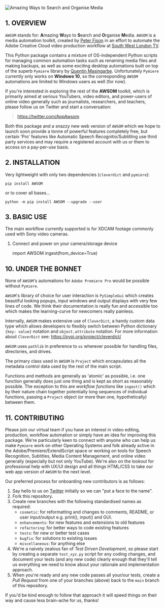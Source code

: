 ![Amazing Ways to Search and Organise Media](https://raw.githubusercontent.com/PFython/AWSOM-PyPi/main/logo.png)

## 1. OVERVIEW

`AWSOM` stands for: **A**mazing **W**ays to **S**earch and **O**rganise
**M**edia.  `AWSOM` is a media automation toolkit, created by [Peter Fison](https://github.com/PFython) in an effort to automate the Adobe Creative Cloud
video production workflow at [South West London TV]("https://www.southwestlondon.tv").

This Python package contains a mixture of OS-independent Python scripts for managing
common automation tasks such as renaming media files and making backups, as well
as some exciting desktop automations built on top of the superb `Pymiere` library by
[Quentin Masingarbe](https://github.com/qmasingarbe/pymiere).  Unfortunately
`Pymiere` currently only works on **Windows 10**, so the corresponding `AWSOM` automations are limited
to Windows users as well (for now).

If you're interested in exploring the rest of the **AWSOM** toolkit, which is
primarily aimed at serious YouTubers, video editors, and power-users of online
video generally such as journalists, researchers, and teachers, please follow us
on Twitter and start a conversation:

> https://twitter.com/AppAwsom

Both this package and a snazzy new web version of `AWSOM` which we hope to launch soon provide a
tonne of powerful features completely free, but certain 'Pro' features like
Automatic Speech Recognitio/Subtitling use third party services and may require
a registered account with us or them to access on a pay-per-use basis.


## 2. INSTALLATION

Very lightweight with only two dependencies (`cleverdict` and `pymiere`):

    pip install AWSOM

or to cover all bases...

    python -m pip install AWSOM --upgrade --user

## 3. BASIC USE

The main workflow currently supported is for XDCAM footage commonly used with Sony video cameras.

1. Connect and power on your camera/storage device

    import AWSOM
    ingest(from_device=True)



## 10. UNDER THE BONNET

None of `AWSOM`'s automations for `Adobe Premiere Pro` would be possible without `Pymiere`.

`AWSOM`'s library of choice for user interaction is `PySimpleGui` which creates beautiful looking popups, input windows and output displays with very few lines of code.  We think their documentation is really fun and accessible too which makes the learning-curve for newcomers really painless.


Internally, `AWSOM` makes extensive use of `CleverDict`, a handy custom data type which allows
developers to flexibly switch between Python dictionary `{key: value}` notation
and `object.attribute` notation.  For more information about `CleverDict` see:
https://pypi.org/project/cleverdict/

`AWSOM` uses `pathlib` in preference to `os` wherever possible for handling files, directories, and drives.

The primary class used in `AWSOM` is `Project` which encapsulates all the metadata control data used by the rest of the main script.

Functions and methods are generally as 'atomic' as possible, i.e. one function generally does just one thing and is kept as short as reasonably possible.  The exception to this are *workflow functions* like `ingest()` which by their nature chain together potentially long sequences of individual functions, passing a `Project` object (or more than one, hypothetically) between them.



## 11. CONTRIBUTING

Please join our virtual team if you have an interest in video editing, production, workflow automation or simply have an idea for improving this package.  We're particularly keen to connect with anyone who can help us make `Pymiere` work on other Operating Systems and folk already active in the Adobe/Premiere/ExtendScript space or working on tools for Speech Recognition, Subtitles, Media Content Management, and online video generally (especially but not only YouTube).  We're also on the lookout for professional help with UX/UI design and all things HTML/CSS to take our web app version of `AWSOM` to the next level.

Our preferred process for onboarding new contributors is as follows:

1. Say hello to us on [Twitter](https://twitter.com/AppAwsom) initially so we can "put a face to the name".
2. Fork this repository.
3. Create new branches with the following standardised names as required:
   * `cosmetic`: for reformatting and changes to comments, README, or user input/output e.g. print(), input() and GUI.
   * `enhancements`: for new features and extensions to old features
   * `refactoring`: for better ways to code existing features
   * `tests`: for new or better test cases
   * `bugfix`: for solutions to existing issues
   * `miscellaneous`: for anything else
4. We're a naively zealous fan of *Test Driven Development*, so please start by creating a separate `test_xyz.py` script for any coding changes, and document your tests (and any new code) clearly enough that they'll tell us everything we need to know about your rationale and implementation approach.
5. When you're ready and any new code passes all your/our tests, create a *Pull Request* from one of your branches (above) back to the `main` branch of this repository.

If you'd be kind enough to follow that approach it will speed things on their way and cause less brain-ache for us, thanks!


